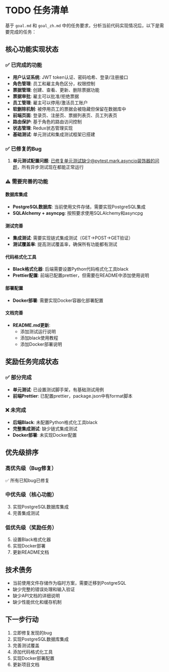# TODO 任务清单

基于 `goal.md` 和 `goal_zh.md` 中的任务要求，分析当前代码实现情况后，以下是需要完成的任务：

## 核心功能实现状态

### ✅ 已完成的功能
- **用户认证系统**: JWT token认证、密码哈希、登录/注册接口
- **角色管理**: 员工和雇主角色区分，权限控制
- **票据管理**: 创建、查看、更新、删除票据功能
- **票据审批**: 雇主可以批准/拒绝票据
- **员工管理**: 雇主可以停用/激活员工账户
- **软删除机制**: 被停用员工的票据会被隐藏但保留在数据库中
- **前端页面**: 登录页、注册页、票据列表页、员工列表页
- **路由保护**: 基于角色的路由访问控制
- **状态管理**: Redux状态管理实现
- **基础测试**: 单元测试和集成测试框架已搭建

### ✅ 已修复的Bug
1. **单元测试配置问题**: 已修复单元测试缺少@pytest.mark.asyncio装饰器的问题，所有异步测试现在都能正常运行

### ⚠️ 需要完善的功能

#### 数据库集成
- **PostgreSQL数据库**: 当前使用文件存储，需要实现PostgreSQL集成
- **SQLAlchemy + asyncpg**: 按照要求使用SQLAlchemy和asyncpg

#### 测试完善
- **集成测试**: 需要实现链式集成测试（GET->POST->GET验证）
- **测试覆盖率**: 提高测试覆盖率，确保所有功能都有测试

#### 代码格式化工具
- **Black格式化器**: 后端需要设置Python代码格式化工具black
- **Prettier配置**: 前端已配置prettier，但需要在README中添加使用说明

#### 部署配置
- **Docker部署**: 需要实现Docker容器化部署配置

#### 文档完善
- **README.md更新**: 
  - 添加测试运行说明
  - 添加black使用教程
  - 添加Docker部署说明

## 奖励任务完成状态

### ✅ 部分完成
- **单元测试**: 已设置测试脚手架，有基础测试用例
- **前端Prettier**: 已配置prettier，package.json中有format脚本

### ❌ 未完成
- **后端Black**: 未配置Python格式化工具black
- **完整集成测试**: 缺少链式集成测试
- **Docker部署**: 未实现Docker配置

## 优先级排序

### 高优先级（Bug修复）
✅ 所有已知bug已修复

### 中优先级（核心功能）
3. 实现PostgreSQL数据库集成
4. 完善集成测试

### 低优先级（奖励任务）
5. 设置Black格式化器
6. 实现Docker部署
7. 更新README文档

## 技术债务
- 当前使用文件存储作为临时方案，需要迁移到PostgreSQL
- 缺少完整的错误处理和输入验证
- 缺少API文档的详细说明
- 缺少性能优化和缓存机制

## 下一步行动
1. 立即修复发现的bug
2. 实现PostgreSQL数据库集成
3. 完善测试覆盖
4. 添加代码格式化工具
5. 实现Docker部署配置
6. 更新项目文档
